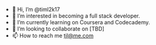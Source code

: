 - 👋 Hi, I’m @timl2k17
- 👀 I’m interested in becoming a full stack developer. 
- 🌱 I’m currently learning on Coursera and Codecademy. 
- 💞️ I’m looking to collaborate on [TBD]
- 📫 How to reach me tjl@me.com

<!---
timl2k17/timl2k17 is a ✨ special ✨ repository because its `README.md` (this file) appears on your GitHub profile.
You can click the Preview link to take a look at your changes.
--->
